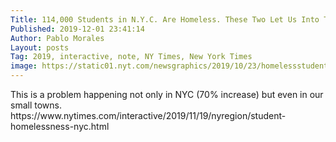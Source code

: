 ```yaml
---
Title: 114,000 Students in N.Y.C. Are Homeless. These Two Let Us Into Their Lives.
Published: 2019-12-01 23:41:14
Author: Pablo Morales
Layout: posts
Tag: 2019, interactive, note, NY Times, New York Times
image: https://static01.nyt.com/newsgraphics/2019/10/23/homelessstudents/assets/images/HS_01-2000.jpg
---
```

<div class="measure db center f5 f4-ns lh-copy">
   <img class="db w-100 mt4 mt5-ns" src="https://static01.nyt.com/newsgraphics/2019/10/23/homelessstudents/assets/images/HS_01-2000.jpg" alt="">
   <div markdown="1">
   This is a problem happening not only in NYC (70% increase) but even in our small towns.
https://www.nytimes.com/interactive/2019/11/19/nyregion/student-homelessness-nyc.html
    </div>
</div>
